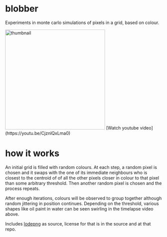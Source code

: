 # blobber

Experiments in monte carlo simulations of pixels in a grid, based on colour. 

<img width="320" alt="thumbnail" src="https://github.com/christo/blobber/assets/122641/b39ff5a4-c5d0-458d-8f41-219831132067">
[Watch youtube video](https://youtu.be/CjznlQxLma0)

# how it works

An initial grid is filled with random colours. At each step, a random pixel is chosen and it swaps with the one of its immediate neighbours who is closest to the centroid of of all the other pixels closer in colour to that pixel than some arbitrary threshold. Then another random pixel is chosen and the process repeats.

After enough iterations, colours will be observed to group together although random jittering in position continues. Depending on the threshold, various shapes like oil paint in water can be seen swirling in the timelapse video above. 

Includes [lodepng](https://github.com/lvandeve/lodepng) as source, license for that is in the source and at that repo.


